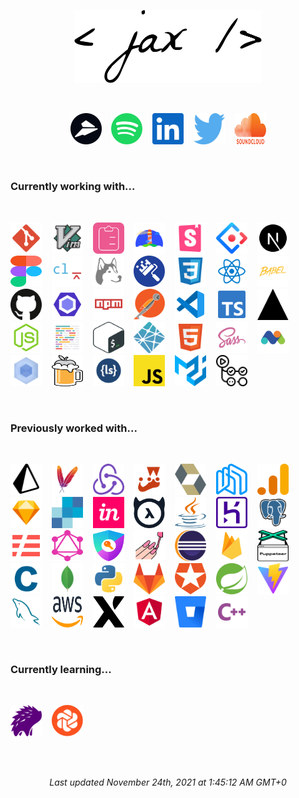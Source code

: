 <p align=center><img src="./assets/_.svg" alt="Jackson Blankenship" width=300 /></p><br><p align=center><a href="https://flylance.com/" target="_blank" rel="noopener noreferrer"><img src="./assets/flylance.svg" alt="flylance" width=50 height=50 /></a>&nbsp;&nbsp;&nbsp;&nbsp;<a href="https://open.spotify.com/user/1240355717?si=Vf0XhUsDRnGYHza5j5STIQ" target="_blank" rel="noopener noreferrer"><img src="./assets/spotify.svg" alt="spotify" width=50 height=50 /></a>&nbsp;&nbsp;&nbsp;&nbsp;<a href="https://www.linkedin.com/in/jacksonblankenship/" target="_blank" rel="noopener noreferrer"><img src="./assets/linkedin.svg" alt="linkedin" width=50 height=50 /></a>&nbsp;&nbsp;&nbsp;&nbsp;<a href="https://twitter.com/env_jackson" target="_blank" rel="noopener noreferrer"><img src="./assets/twitter.svg" alt="twitter" width=50 height=50 /></a>&nbsp;&nbsp;&nbsp;&nbsp;<a href="https://soundcloud.com/jacksonblankenship" target="_blank" rel="noopener noreferrer"><img src="./assets/soundcloud.svg" alt="soundcloud" width=50 height=50 /></a></p><br><h3>Currently working with...</h3><br><p style="display: flex; flex-wrap: wrap;"><a href="https://git-scm.com/" target="_blank" rel="noopener noreferrer"><img src="./assets/git.svg" alt="git" width=50 height=50 /></a>&nbsp;&nbsp;&nbsp;&nbsp;<a href="https://en.wikipedia.org/wiki/Vim_(text_editor)" target="_blank" rel="noopener noreferrer"><img src="./assets/vim.svg" alt="vim" width=50 height=50 /></a>&nbsp;&nbsp;&nbsp;&nbsp;<a href="https://react-hook-form.com/" target="_blank" rel="noopener noreferrer"><img src="./assets/react-hook-form.svg" alt="react-hook-form" width=50 height=50 /></a>&nbsp;&nbsp;&nbsp;&nbsp;<a href="https://web.dev/" target="_blank" rel="noopener noreferrer"><img src="./assets/lighthouse.svg" alt="lighthouse" width=50 height=50 /></a>&nbsp;&nbsp;&nbsp;&nbsp;<a href="https://storybook.js.org/" target="_blank" rel="noopener noreferrer"><img src="./assets/storybook.svg" alt="storybook" width=50 height=50 /></a>&nbsp;&nbsp;&nbsp;&nbsp;<a href="https://ant.design/" target="_blank" rel="noopener noreferrer"><img src="./assets/ant.svg" alt="ant" width=50 height=50 /></a>&nbsp;&nbsp;&nbsp;&nbsp;<a href="https://nextjs.org/" target="_blank" rel="noopener noreferrer"><img src="./assets/next.svg" alt="next" width=50 height=50 /></a>&nbsp;&nbsp;&nbsp;&nbsp;<a href="https://www.figma.com/" target="_blank" rel="noopener noreferrer"><img src="./assets/figma.svg" alt="figma" width=50 height=50 /></a>&nbsp;&nbsp;&nbsp;&nbsp;<a href="https://commitlint.js.org/" target="_blank" rel="noopener noreferrer"><img src="./assets/commitlint.svg" alt="commitlint" width=50 height=50 /></a>&nbsp;&nbsp;&nbsp;&nbsp;<a href="https://typicode.github.io/husky/" target="_blank" rel="noopener noreferrer"><img src="./assets/husky.svg" alt="husky" width=50 height=50 /></a>&nbsp;&nbsp;&nbsp;&nbsp;<a href="https://www.whitesourcesoftware.com/free-developer-tools/renovate/" target="_blank" rel="noopener noreferrer"><img src="./assets/renovate.svg" alt="renovate" width=50 height=50 /></a>&nbsp;&nbsp;&nbsp;&nbsp;<a href="https://en.wikipedia.org/wiki/CSS" target="_blank" rel="noopener noreferrer"><img src="./assets/css3.svg" alt="css3" width=50 height=50 /></a>&nbsp;&nbsp;&nbsp;&nbsp;<a href="https://reactjs.org/" target="_blank" rel="noopener noreferrer"><img src="./assets/reactts.svg" alt="reactts" width=50 height=50 /></a>&nbsp;&nbsp;&nbsp;&nbsp;<a href="https://babeljs.io/" target="_blank" rel="noopener noreferrer"><img src="./assets/babel.svg" alt="babel" width=50 height=50 /></a>&nbsp;&nbsp;&nbsp;&nbsp;<a href="https://github.com/" target="_blank" rel="noopener noreferrer"><img src="./assets/github.svg" alt="github" width=50 height=50 /></a>&nbsp;&nbsp;&nbsp;&nbsp;<a href="https://eslint.org/" target="_blank" rel="noopener noreferrer"><img src="./assets/eslint.svg" alt="eslint" width=50 height=50 /></a>&nbsp;&nbsp;&nbsp;&nbsp;<a href="https://www.npmjs.com/" target="_blank" rel="noopener noreferrer"><img src="./assets/npm.svg" alt="npm" width=50 height=50 /></a>&nbsp;&nbsp;&nbsp;&nbsp;<a href="https://www.postman.com/" target="_blank" rel="noopener noreferrer"><img src="./assets/postman.svg" alt="postman" width=50 height=50 /></a>&nbsp;&nbsp;&nbsp;&nbsp;<a href="https://code.visualstudio.com/" target="_blank" rel="noopener noreferrer"><img src="./assets/vscode.svg" alt="vscode" width=50 height=50 /></a>&nbsp;&nbsp;&nbsp;&nbsp;<a href="https://www.typescriptlang.org/" target="_blank" rel="noopener noreferrer"><img src="./assets/typescript.svg" alt="typescript" width=50 height=50 /></a>&nbsp;&nbsp;&nbsp;&nbsp;<a href="https://vercel.com/" target="_blank" rel="noopener noreferrer"><img src="./assets/vercel.svg" alt="vercel" width=50 height=50 /></a>&nbsp;&nbsp;&nbsp;&nbsp;<a href="https://nodejs.org/en/" target="_blank" rel="noopener noreferrer"><img src="./assets/node.svg" alt="node" width=50 height=50 /></a>&nbsp;&nbsp;&nbsp;&nbsp;<a href="https://prettier.io/" target="_blank" rel="noopener noreferrer"><img src="./assets/prettier.svg" alt="prettier" width=50 height=50 /></a>&nbsp;&nbsp;&nbsp;&nbsp;<a href="https://en.wikipedia.org/wiki/Bash_(Unix_shell)" target="_blank" rel="noopener noreferrer"><img src="./assets/bash.svg" alt="bash" width=50 height=50 /></a>&nbsp;&nbsp;&nbsp;&nbsp;<a href="https://www.netlify.com/" target="_blank" rel="noopener noreferrer"><img src="./assets/netlify.svg" alt="netlify" width=50 height=50 /></a>&nbsp;&nbsp;&nbsp;&nbsp;<a href="https://en.wikipedia.org/wiki/HTML5" target="_blank" rel="noopener noreferrer"><img src="./assets/html5.svg" alt="html5" width=50 height=50 /></a>&nbsp;&nbsp;&nbsp;&nbsp;<a href="https://sass-lang.com/" target="_blank" rel="noopener noreferrer"><img src="./assets/sass.svg" alt="sass" width=50 height=50 /></a>&nbsp;&nbsp;&nbsp;&nbsp;<a href="https://matomo.org/" target="_blank" rel="noopener noreferrer"><img src="./assets/matomo.svg" alt="matomo" width=50 height=50 /></a>&nbsp;&nbsp;&nbsp;&nbsp;<a href="https://webpack.js.org/" target="_blank" rel="noopener noreferrer"><img src="./assets/webpack.svg" alt="webpack" width=50 height=50 /></a>&nbsp;&nbsp;&nbsp;&nbsp;<a href="https://brew.sh/" target="_blank" rel="noopener noreferrer"><img src="./assets/homebrew.svg" alt="homebrew" width=50 height=50 /></a>&nbsp;&nbsp;&nbsp;&nbsp;<a href="http://lesscss.org/" target="_blank" rel="noopener noreferrer"><img src="./assets/less.svg" alt="less" width=50 height=50 /></a>&nbsp;&nbsp;&nbsp;&nbsp;<a href="https://www.javascript.com/" target="_blank" rel="noopener noreferrer"><img src="./assets/javascript.svg" alt="javascript" width=50 height=50 /></a>&nbsp;&nbsp;&nbsp;&nbsp;<a href="https://material-ui.com/" target="_blank" rel="noopener noreferrer"><img src="./assets/material-ui.svg" alt="material-ui" width=50 height=50 /></a>&nbsp;&nbsp;&nbsp;&nbsp;<a href="https://github.com/features/actions" target="_blank" rel="noopener noreferrer"><img src="./assets/actions.svg" alt="actions" width=50 height=50 /></a></p><br><h3>Previously worked with...</h3><br><p style="display: flex; flex-wrap: wrap;"><a href="https://www.prisma.io/" target="_blank" rel="noopener noreferrer"><img src="./assets/prisma.svg" alt="prisma" width=50 height=50 /></a>&nbsp;&nbsp;&nbsp;&nbsp;<a href="https://maven.apache.org/" target="_blank" rel="noopener noreferrer"><img src="./assets/maven.svg" alt="maven" width=50 height=50 /></a>&nbsp;&nbsp;&nbsp;&nbsp;<a href="https://redux.js.org/" target="_blank" rel="noopener noreferrer"><img src="./assets/redux.svg" alt="redux" width=50 height=50 /></a>&nbsp;&nbsp;&nbsp;&nbsp;<a href="https://jestjs.io/" target="_blank" rel="noopener noreferrer"><img src="./assets/jest.svg" alt="jest" width=50 height=50 /></a>&nbsp;&nbsp;&nbsp;&nbsp;<a href="https://hibernate.org/" target="_blank" rel="noopener noreferrer"><img src="./assets/hibernate.svg" alt="hibernate" width=50 height=50 /></a>&nbsp;&nbsp;&nbsp;&nbsp;<a href="https://nhost.io/" target="_blank" rel="noopener noreferrer"><img src="./assets/nhost.svg" alt="nhost" width=50 height=50 /></a>&nbsp;&nbsp;&nbsp;&nbsp;<a href="https://analytics.google.com/" target="_blank" rel="noopener noreferrer"><img src="./assets/analytics.svg" alt="analytics" width=50 height=50 /></a>&nbsp;&nbsp;&nbsp;&nbsp;<a href="https://www.sketch.com/" target="_blank" rel="noopener noreferrer"><img src="./assets/sketch.svg" alt="sketch" width=50 height=50 /></a>&nbsp;&nbsp;&nbsp;&nbsp;<a href="https://sendgrid.com/" target="_blank" rel="noopener noreferrer"><img src="./assets/sendgrid.svg" alt="sendgrid" width=50 height=50 /></a>&nbsp;&nbsp;&nbsp;&nbsp;<a href="https://www.invisionapp.com/" target="_blank" rel="noopener noreferrer"><img src="./assets/invision.svg" alt="invision" width=50 height=50 /></a>&nbsp;&nbsp;&nbsp;&nbsp;<a href="https://hasura.io/" target="_blank" rel="noopener noreferrer"><img src="./assets/hasura.svg" alt="hasura" width=50 height=50 /></a>&nbsp;&nbsp;&nbsp;&nbsp;<a href="https://en.wikipedia.org/wiki/Java_(programming_language)" target="_blank" rel="noopener noreferrer"><img src="./assets/java.svg" alt="java" width=50 height=50 /></a>&nbsp;&nbsp;&nbsp;&nbsp;<a href="https://www.heroku.com/" target="_blank" rel="noopener noreferrer"><img src="./assets/heroku.svg" alt="heroku" width=50 height=50 /></a>&nbsp;&nbsp;&nbsp;&nbsp;<a href="https://www.postgresql.org/" target="_blank" rel="noopener noreferrer"><img src="./assets/postgresql.svg" alt="postgresql" width=50 height=50 /></a>&nbsp;&nbsp;&nbsp;&nbsp;<a href="https://www.serverless.com/" target="_blank" rel="noopener noreferrer"><img src="./assets/serverless.svg" alt="serverless" width=50 height=50 /></a>&nbsp;&nbsp;&nbsp;&nbsp;<a href="https://graphql.org/" target="_blank" rel="noopener noreferrer"><img src="./assets/graphql.svg" alt="graphql" width=50 height=50 /></a>&nbsp;&nbsp;&nbsp;&nbsp;<a href="https://next-auth.js.org/" target="_blank" rel="noopener noreferrer"><img src="./assets/next-auth.svg" alt="next-auth" width=50 height=50 /></a>&nbsp;&nbsp;&nbsp;&nbsp;<a href="https://styled-components.com/" target="_blank" rel="noopener noreferrer"><img src="./assets/styled.svg" alt="styled" width=50 height=50 /></a>&nbsp;&nbsp;&nbsp;&nbsp;<a href="https://www.eclipse.org/downloads/" target="_blank" rel="noopener noreferrer"><img src="./assets/eclipse.svg" alt="eclipse" width=50 height=50 /></a>&nbsp;&nbsp;&nbsp;&nbsp;<a href="https://firebase.google.com/" target="_blank" rel="noopener noreferrer"><img src="./assets/firebase.svg" alt="firebase" width=50 height=50 /></a>&nbsp;&nbsp;&nbsp;&nbsp;<a href="https://pptr.dev/" target="_blank" rel="noopener noreferrer"><img src="./assets/puppeteer.svg" alt="puppeteer" width=50 height=50 /></a>&nbsp;&nbsp;&nbsp;&nbsp;<a href="https://en.wikipedia.org/wiki/C_(programming_language)" target="_blank" rel="noopener noreferrer"><img src="./assets/c.svg" alt="c" width=50 height=50 /></a>&nbsp;&nbsp;&nbsp;&nbsp;<a href="https://www.mongodb.com/" target="_blank" rel="noopener noreferrer"><img src="./assets/mongo.svg" alt="mongo" width=50 height=50 /></a>&nbsp;&nbsp;&nbsp;&nbsp;<a href="https://www.python.org/" target="_blank" rel="noopener noreferrer"><img src="./assets/python.svg" alt="python" width=50 height=50 /></a>&nbsp;&nbsp;&nbsp;&nbsp;<a href="https://about.gitlab.com/" target="_blank" rel="noopener noreferrer"><img src="./assets/gitlab.svg" alt="gitlab" width=50 height=50 /></a>&nbsp;&nbsp;&nbsp;&nbsp;<a href="https://auth0.com/" target="_blank" rel="noopener noreferrer"><img src="./assets/auth0.svg" alt="auth0" width=50 height=50 /></a>&nbsp;&nbsp;&nbsp;&nbsp;<a href="https://spring.io/" target="_blank" rel="noopener noreferrer"><img src="./assets/spring.svg" alt="spring" width=50 height=50 /></a>&nbsp;&nbsp;&nbsp;&nbsp;<a href="https://vitejs.dev/" target="_blank" rel="noopener noreferrer"><img src="./assets/vite.svg" alt="vite" width=50 height=50 /></a>&nbsp;&nbsp;&nbsp;&nbsp;<a href="https://www.mysql.com/" target="_blank" rel="noopener noreferrer"><img src="./assets/mysql.svg" alt="mysql" width=50 height=50 /></a>&nbsp;&nbsp;&nbsp;&nbsp;<a href="https://aws.amazon.com/" target="_blank" rel="noopener noreferrer"><img src="./assets/aws.svg" alt="aws" width=50 height=50 /></a>&nbsp;&nbsp;&nbsp;&nbsp;<a href="https://xstate.js.org/docs/" target="_blank" rel="noopener noreferrer"><img src="./assets/xstate.svg" alt="xstate" width=50 height=50 /></a>&nbsp;&nbsp;&nbsp;&nbsp;<a href="https://angular.io/" target="_blank" rel="noopener noreferrer"><img src="./assets/angular.svg" alt="angular" width=50 height=50 /></a>&nbsp;&nbsp;&nbsp;&nbsp;<a href="https://bitbucket.org/product/" target="_blank" rel="noopener noreferrer"><img src="./assets/bitbucket.svg" alt="bitbucket" width=50 height=50 /></a>&nbsp;&nbsp;&nbsp;&nbsp;<a href="https://en.wikipedia.org/wiki/C%2B%2B" target="_blank" rel="noopener noreferrer"><img src="./assets/cpp.svg" alt="cpp" width=50 height=50 /></a></p><br><h3>Currently learning...</h3><br><p style="display: flex; flex-wrap: wrap;"><a href="https://percy.io/" target="_blank" rel="noopener noreferrer"><img src="./assets/percy.svg" alt="percy" width=50 height=50 /></a>&nbsp;&nbsp;&nbsp;&nbsp;<a href="https://www.chromatic.com/" target="_blank" rel="noopener noreferrer"><img src="./assets/chromatic.svg" alt="chromatic" width=50 height=50 /></a></p><br><br><p align=center><i>Last updated November 24th, 2021 at 1:45:12 AM GMT+0</i></p>